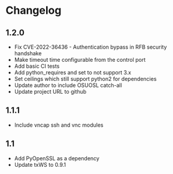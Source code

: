 Changelog
========

1.2.0
-----

* Fix CVE-2022-36436 - Authentication bypass in RFB security handshake
* Make timeout time configurable from the control port
* Add basic CI tests
* Add python_requires and set to not support 3.x
* Set ceilings which still support python2 for dependencies
* Update author to include OSUOSL catch-all
* Update project URL to github

1.1.1
-----

* Include vncap ssh and vnc modules

1.1
---

* Add PyOpenSSL as a dependency
* Update txWS to 0.9.1
